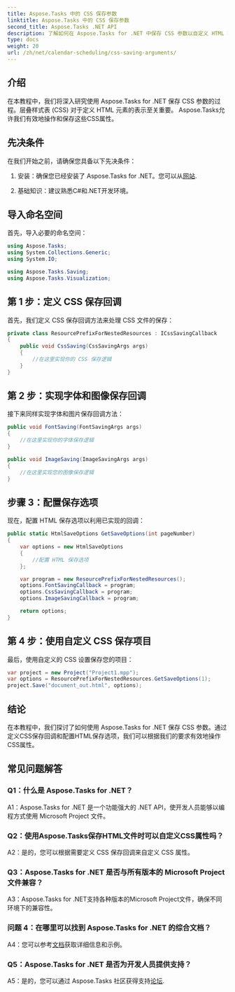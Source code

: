 ```yaml
---
title: Aspose.Tasks 中的 CSS 保存参数
linktitle: Aspose.Tasks 中的 CSS 保存参数
second_title: Aspose.Tasks .NET API
description: 了解如何在 Aspose.Tasks for .NET 中保存 CSS 参数以自定义 HTML 输出。通过定制 CSS 设置增强演示效果。
type: docs
weight: 20
url: /zh/net/calendar-scheduling/css-saving-arguments/
---
```

## 介绍

在本教程中，我们将深入研究使用 Aspose.Tasks for .NET 保存 CSS 参数的过程。层叠样式表 (CSS) 对于定义 HTML 元素的表示至关重要。 Aspose.Tasks允许我们有效地操作和保存这些CSS属性。

## 先决条件

在我们开始之前，请确保您具备以下先决条件：

1. 安装：确保您已经安装了 Aspose.Tasks for .NET。您可以从[网站](https://releases.aspose.com/tasks/net/).

2. 基础知识：建议熟悉C#和.NET开发环境。

## 导入命名空间

首先，导入必要的命名空间：

```csharp
using Aspose.Tasks;
using System.Collections.Generic;
using System.IO;

using Aspose.Tasks.Saving;
using Aspose.Tasks.Visualization;

```
## 第 1 步：定义 CSS 保存回调

首先，我们定义 CSS 保存回调方法来处理 CSS 文件的保存：

```csharp
private class ResourcePrefixForNestedResources : ICssSavingCallback
{
    public void CssSaving(CssSavingArgs args)
    {
        //在这里实现你的 CSS 保存逻辑
    }
}
```

## 第 2 步：实现字体和图像保存回调

接下来同样实现字体和图片保存回调方法：

```csharp
public void FontSaving(FontSavingArgs args)
{
    //在这里实现你的字体保存逻辑
}

public void ImageSaving(ImageSavingArgs args)
{
    //在这里实现您的图像保存逻辑
}
```

## 步骤 3：配置保存选项

现在，配置 HTML 保存选项以利用已实现的回调：

```csharp
public static HtmlSaveOptions GetSaveOptions(int pageNumber)
{
    var options = new HtmlSaveOptions
    {
        //配置 HTML 保存选项
    };

    var program = new ResourcePrefixForNestedResources();
    options.FontSavingCallback = program;
    options.CssSavingCallback = program;
    options.ImageSavingCallback = program;

    return options;
}
```

## 第 4 步：使用自定义 CSS 保存项目

最后，使用自定义的 CSS 设置保存您的项目：

```csharp
var project = new Project("Project1.mpp");
var options = ResourcePrefixForNestedResources.GetSaveOptions(1);
project.Save("document_out.html", options);
```

## 结论

在本教程中，我们探讨了如何使用 Aspose.Tasks for .NET 保存 CSS 参数。通过定义CSS保存回调和配置HTML保存选项，我们可以根据我们的要求有效地操作CSS属性。

## 常见问题解答

### Q1：什么是 Aspose.Tasks for .NET？

A1：Aspose.Tasks for .NET 是一个功能强大的 .NET API，使开发人员能够以编程方式使用 Microsoft Project 文件。

### Q2：使用Aspose.Tasks保存HTML文件时可以自定义CSS属性吗？

A2：是的，您可以根据需要定义 CSS 保存回调来自定义 CSS 属性。

### Q3：Aspose.Tasks for .NET 是否与所有版本的 Microsoft Project 文件兼容？

A3：Aspose.Tasks for .NET支持各种版本的Microsoft Project文件，确保不同环境下的兼容性。

### 问题 4：在哪里可以找到 Aspose.Tasks for .NET 的综合文档？

 A4：您可以参考[文档](https://reference.aspose.com/tasks/net/)获取详细信息和示例。

### Q5：Aspose.Tasks for .NET 是否为开发人员提供支持？

 A5：是的，您可以通过 Aspose.Tasks 社区获得支持[论坛](https://forum.aspose.com/c/tasks/15).